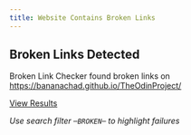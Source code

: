 ```yaml
---
title: Website Contains Broken Links
---
```


## Broken Links Detected

Broken Link Checker found broken links on https://bananachad.github.io/TheOdinProject/

[View Results](https://github.com/BananaChad/TheOdinProject/actions/workflows/check-broken-links.yml)

_Use search filter `─BROKEN─` to highlight failures_
